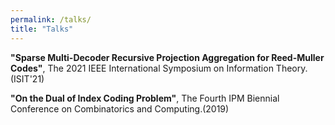 ```yaml
---
permalink: /talks/
title: "Talks"
---
```



**"Sparse Multi-Decoder Recursive Projection Aggregation for Reed-Muller Codes"**, The 2021 IEEE International Symposium on Information Theory. (ISIT'21)


**"On the Dual of Index Coding Problem"**, The Fourth IPM Biennial Conference on Combinatorics and Computing.(2019)
